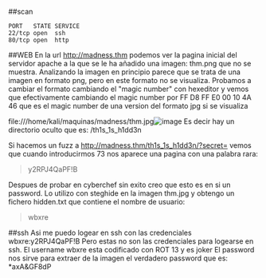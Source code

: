 
##scan
```
PORT   STATE SERVICE
22/tcp open  ssh
80/tcp open  http

```
##WEB
En la url http://madness.thm podemos ver la pagina inicial del servidor apache a la que se le ha añadido una imagen: thm.png que no se muestra. Analizando la imagen en principio parece que se trata de una imagen en formato png, pero en este formato no se visualiza. Probamos a cambiar el formato cambiando el "magic number" con hexeditor y vemos que efectivamente cambiando el magic number por FF D8 FF E0 00 10 4A 46  que es el magic number de una version del formato jpg si se visualiza

file:///home/kali/maquinas/madness/thm.jpg![image](https://user-images.githubusercontent.com/70599089/194276155-07c36fce-0622-4cb8-9713-2e147f22f748.png)
Es decir hay un directorio oculto que es:
/th1s_1s_h1dd3n

Si hacemos un fuzz a 
http://madness.thm/th1s_1s_h1dd3n/?secret= vemos que cuando introducirmos 73 nos aparece una pagina con una palabra rara:
>y2RPJ4QaPF!B

Despues de probar en cyberchef sin exito creo que esto es en si un password. Lo utilizo con steghide en la imagen thm.jpg y obtengo un fichero hidden.txt
que contiene el nombre de usuario:
>wbxre

##ssh
Asi me puedo logear en ssh con las credenciales wbxre:y2RPJ4QaPF!B
Pero estas no son las credenciales para logearse en ssh.
El username wbxre esta codificado con ROT 13 y es joker
El password nos sirve para extraer de la imagen el verdadero password que es:
*axA&GF8dP
